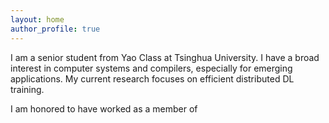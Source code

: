 ```yaml
---
layout: home
author_profile: true
---
```



I am a senior student from Yao Class at Tsinghua University. I have a broad interest in computer systems and compilers, especially for emerging applications. My current research focuses on efficient distributed DL training.

I am honored to have worked as a member of 